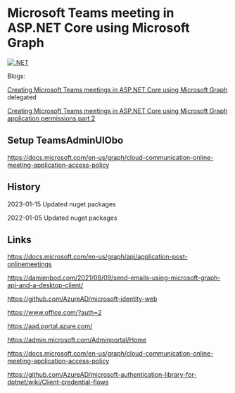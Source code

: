 
# Microsoft Teams meeting in ASP.NET Core using Microsoft Graph

[![.NET](https://github.com/damienbod/TeamsAdminUI/actions/workflows/dotnet.yml/badge.svg)](https://github.com/damienbod/TeamsAdminUI/actions/workflows/dotnet.yml)


Blogs:

[Creating Microsoft Teams meetings in ASP.NET Core using Microsoft Graph](https://damienbod.com/2021/09/20/creating-microsoft-teams-meetings-in-asp-net-core-using-microsoft-graph/)  delegated

[Creating Microsoft Teams meetings in ASP.NET Core using Microsoft Graph application permissions part 2](https://damienbod.com/2021/10/18/creating-microsoft-teams-meetings-in-asp-net-core-using-microsoft-graph-application-permissions-part-2/)

## Setup TeamsAdminUIObo

https://docs.microsoft.com/en-us/graph/cloud-communication-online-meeting-application-access-policy

## History

2023-01-15 Updated nuget packages

2022-01-05 Updated nuget packages

## Links

https://docs.microsoft.com/en-us/graph/api/application-post-onlinemeetings

https://damienbod.com/2021/08/09/send-emails-using-microsoft-graph-api-and-a-desktop-client/

https://github.com/AzureAD/microsoft-identity-web

https://www.office.com/?auth=2

https://aad.portal.azure.com/

https://admin.microsoft.com/Adminportal/Home

https://docs.microsoft.com/en-us/graph/cloud-communication-online-meeting-application-access-policy

https://github.com/AzureAD/microsoft-authentication-library-for-dotnet/wiki/Client-credential-flows
